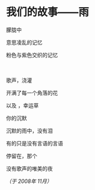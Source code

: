 # 我们的故事——雨

朦胧中

意思凌乱的记忆

粉色与紫色交织的记忆

　

歌声，浇灌

开满了每一个角落的花

以及 ，幸运草

你的沉默

 

沉默的雨中，没有泪

有的只是没有言语的言语

停留在，那个

没有歌声的唯美的夜

*（于 2008年 11月）*
